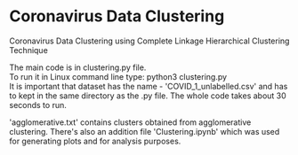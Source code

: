 # Coronavirus Data Clustering
Coronavirus Data Clustering using Complete Linkage Hierarchical Clustering Technique

The main code is in clustering.py file.\
To run it in Linux command line type: python3 clustering.py\
It is important that dataset has the name - 'COVID_1_unlabelled.csv' and has to kept in the same directory as the .py file.
The whole code takes about 30 seconds to run.

'agglomerative.txt' contains clusters obtained from agglomerative clustering. 
There's also an addition file 'Clustering.ipynb' which was used for generating plots and for analysis purposes.
